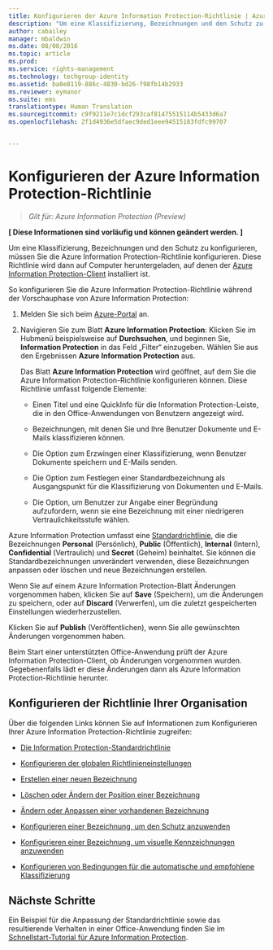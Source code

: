 ```yaml
---
title: Konfigurieren der Azure Information Protection-Richtlinie | Azure RMS
description: "Um eine Klassifizierung, Bezeichnungen und den Schutz zu konfigurieren, müssen Sie die Azure Information Protection-Richtlinie konfigurieren. Diese Richtlinie wird dann auf Computer heruntergeladen, auf denen der Azure Information Protection-Client installiert ist."
author: cabailey
manager: mbaldwin
ms.date: 08/08/2016
ms.topic: article
ms.prod: 
ms.service: rights-management
ms.technology: techgroup-identity
ms.assetid: ba0e8119-886c-4830-bd26-f98fb14b2933
ms.reviewer: eymanor
ms.suite: ems
translationtype: Human Translation
ms.sourcegitcommit: c9f9211e7c1dcf293caf81475515114b5433d6a7
ms.openlocfilehash: 2f1d4936e5dfaec9ded1eee94515183fdfc99707


---
```


# Konfigurieren der Azure Information Protection-Richtlinie

>*Gilt für: Azure Information Protection (Preview)*

**[ Diese Informationen sind vorläufig und können geändert werden. ]**

Um eine Klassifizierung, Bezeichnungen und den Schutz zu konfigurieren, müssen Sie die Azure Information Protection-Richtlinie konfigurieren. Diese Richtlinie wird dann auf Computer heruntergeladen, auf denen der [Azure Information Protection-Client](https://www.microsoft.com/en-us/download/details.aspx?id=53018) installiert ist.

So konfigurieren Sie die Azure Information Protection-Richtlinie während der Vorschauphase von Azure Information Protection:

1. Melden Sie sich beim [Azure-Portal](https://portal.azure.com) an.

2. Navigieren Sie zum Blatt **Azure Information Protection**: Klicken Sie im Hubmenü beispielsweise auf **Durchsuchen**, und beginnen Sie, **Information Protection** in das Feld „Filter“ einzugeben. Wählen Sie aus den Ergebnissen **Azure Information Protection** aus. 

    Das Blatt **Azure Information Protection** wird geöffnet, auf dem Sie die Azure Information Protection-Richtlinie konfigurieren können. Diese Richtlinie umfasst folgende Elemente:

    - Einen Titel und eine QuickInfo für die Information Protection-Leiste, die in den Office-Anwendungen von Benutzern angezeigt wird.

    - Bezeichnungen, mit denen Sie und Ihre Benutzer Dokumente und E-Mails klassifizieren können.

    - Die Option zum Erzwingen einer Klassifizierung, wenn Benutzer Dokumente speichern und E-Mails senden.

    - Die Option zum Festlegen einer Standardbezeichnung als Ausgangspunkt für die Klassifizierung von Dokumenten und E-Mails.

    - Die Option, um Benutzer zur Angabe einer Begründung aufzufordern, wenn sie eine Bezeichnung mit einer niedrigeren Vertraulichkeitsstufe wählen.


Azure Information Protection umfasst eine [Standardrichtlinie](configure-policy-default.md), die die Bezeichnungen **Personal** (Persönlich), **Public** (Öffentlich), **Internal** (Intern), **Confidential** (Vertraulich) und **Secret** (Geheim) beinhaltet. Sie können die Standardbezeichnungen unverändert verwenden, diese Bezeichnungen anpassen oder löschen und neue Bezeichnungen erstellen.

Wenn Sie auf einem Azure Information Protection-Blatt Änderungen vorgenommen haben, klicken Sie auf **Save** (Speichern), um die Änderungen zu speichern, oder auf **Discard** (Verwerfen), um die zuletzt gespeicherten Einstellungen wiederherzustellen. 

Klicken Sie auf **Publish** (Veröffentlichen), wenn Sie alle gewünschten Änderungen vorgenommen haben. 

Beim Start einer unterstützten Office-Anwendung prüft der Azure Information Protection-Client, ob Änderungen vorgenommen wurden. Gegebenenfalls lädt er diese Änderungen dann als Azure Information Protection-Richtlinie herunter.

## Konfigurieren der Richtlinie Ihrer Organisation

Über die folgenden Links können Sie auf Informationen zum Konfigurieren Ihrer Azure Information Protection-Richtlinie zugreifen:

- [Die Information Protection-Standardrichtlinie](configure-policy-default.md)

- [Konfigurieren der globalen Richtlinieneinstellungen](configure-policy-settings.md)

- [Erstellen einer neuen Bezeichnung](configure-policy-new-label.md)

- [Löschen oder Ändern der Position einer Bezeichnung](configure-policy-delete-reorder.md)

- [Ändern oder Anpassen einer vorhandenen Bezeichnung](configure-policy-change-label.md)

- [Konfigurieren einer Bezeichnung, um den Schutz anzuwenden](configure-policy-protection.md)

- [Konfigurieren einer Bezeichnung, um visuelle Kennzeichnungen anzuwenden](configure-policy-markings.md)

- [Konfigurieren von Bedingungen für die automatische und empfohlene Klassifizierung](configure-policy-classification.md)

## Nächste Schritte

Ein Beispiel für die Anpassung der Standardrichtlinie sowie das resultierende Verhalten in einer Office-Anwendung finden Sie im [Schnellstart-Tutorial für Azure Information Protection](infoprotect-quick-start-tutorial.md).




<!--HONumber=Aug16_HO4-->


